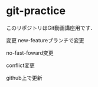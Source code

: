 # git-practice
このリポジトリはGit動画講座用です．

変更
new-featureブランチで変更

no-fast-foward変更


conflict変更


github上で更新

